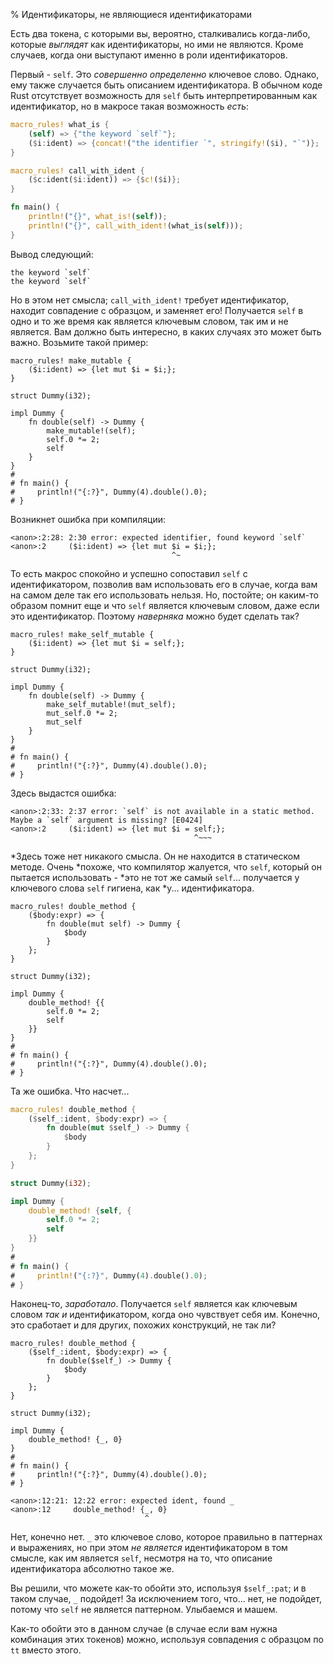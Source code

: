 % Идентификаторы, не являющиеся идентификаторами

Есть два токена, с которыми вы, вероятно, сталкивались когда-либо, которые
*выглядят* как идентификаторы, но ими не являются.  Кроме случаев, когда они
выступают именно в роли идентификаторов.

Первый - `self`. Это  *совершенно определенно* ключевое слово. Однако, ему также
случается быть описанием идентификатора. В обычном коде Rust отсутствует
возможность для `self` быть интерпретированным как идентификатор, но в макросе
такая возможность *есть*:

```rust
macro_rules! what_is {
    (self) => {"the keyword `self`"};
    ($i:ident) => {concat!("the identifier `", stringify!($i), "`")};
}

macro_rules! call_with_ident {
    ($c:ident($i:ident)) => {$c!($i)};
}

fn main() {
    println!("{}", what_is!(self));
    println!("{}", call_with_ident!(what_is(self)));
}
```

Вывод следующий:

```text
the keyword `self`
the keyword `self`
```

Но в этом нет смысла; `call_with_ident!` требует идентификатор, находит
совпадение с образцом, и заменяет его! Получается `self` в одно и то же время
как является ключевым словом, так им и не является. Вам должно быть интересно, в
каких случаях это может быть важно.  Возьмите такой пример:

```ignore
macro_rules! make_mutable {
    ($i:ident) => {let mut $i = $i;};
}

struct Dummy(i32);

impl Dummy {
    fn double(self) -> Dummy {
        make_mutable!(self);
        self.0 *= 2;
        self
    }
}
# 
# fn main() {
#     println!("{:?}", Dummy(4).double().0);
# }
```

Возникнет ошибка при компиляции:

```text
<anon>:2:28: 2:30 error: expected identifier, found keyword `self`
<anon>:2     ($i:ident) => {let mut $i = $i;};
                                    ^~
```

То есть макрос спокойно и успешно сопоставил `self` с идентификатором, позволив
вам использовать его в случае, когда вам на самом деле так его использовать
нельзя. Но, постойте; он каким-то образом помнит еще и что `self` является
ключевым словом, даже если это идентификатор. Поэтому *наверняка* можно будет
сделать так?

```ignore
macro_rules! make_self_mutable {
    ($i:ident) => {let mut $i = self;};
}

struct Dummy(i32);

impl Dummy {
    fn double(self) -> Dummy {
        make_self_mutable!(mut_self);
        mut_self.0 *= 2;
        mut_self
    }
}
# 
# fn main() {
#     println!("{:?}", Dummy(4).double().0);
# }
```

Здесь выдастся ошибка:

```text
<anon>:2:33: 2:37 error: `self` is not available in a static method. Maybe a `self` argument is missing? [E0424]
<anon>:2     ($i:ident) => {let mut $i = self;};
                                         ^~~~
```

*Здесь тоже нет никакого смысла. Он не находится в статическом методе. Очень
*похоже, что компилятор жалуется, что `self`, который он пытается использовать -
*это не тот же самый `self`... получается у ключевого слова `self` гигиена, как
*у... идентификатора.

```ignore
macro_rules! double_method {
    ($body:expr) => {
        fn double(mut self) -> Dummy {
            $body
        }
    };
}

struct Dummy(i32);

impl Dummy {
    double_method! {{
        self.0 *= 2;
        self
    }}
}
# 
# fn main() {
#     println!("{:?}", Dummy(4).double().0);
# }
```

Та же ошибка.  Что насчет...

```rust
macro_rules! double_method {
    ($self_:ident, $body:expr) => {
        fn double(mut $self_) -> Dummy {
            $body
        }
    };
}

struct Dummy(i32);

impl Dummy {
    double_method! {self, {
        self.0 *= 2;
        self
    }}
}
# 
# fn main() {
#     println!("{:?}", Dummy(4).double().0);
# }
```

Наконец-то, *заработало*.  Получается `self` является как ключевым словом *так
и* идентификатором, когда оно чувствует себя им. Конечно, это сработает и для
других, похожих конструкций, не так ли?

```ignore
macro_rules! double_method {
    ($self_:ident, $body:expr) => {
        fn double($self_) -> Dummy {
            $body
        }
    };
}

struct Dummy(i32);

impl Dummy {
    double_method! {_, 0}
}
# 
# fn main() {
#     println!("{:?}", Dummy(4).double().0);
# }
```

```text
<anon>:12:21: 12:22 error: expected ident, found _
<anon>:12     double_method! {_, 0}
                              ^
```

Нет, конечно нет.  `_` это ключевое слово, которое правильно в паттернах и
выражениях, но при этом *не является* идентификатором в том смысле, как им
является `self`, несмотря на то, что описание идентификатора абсолютно такое же.

Вы решили, что можете как-то обойти это, используя `$self_:pat`; и в таком
случае, `_` подойдет!  За исключением того, что... нет, не подойдет, потому что
`self` не является паттерном. Улыбаемся и машем.

Как-то обойти это в данном случае (в случае если вам нужна комбинация этих
токенов) можно, используя совпадения с образцом по `tt` вместо этого.
